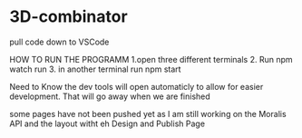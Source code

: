 # 3D-combinator

pull code down to VSCode 

HOW TO RUN THE PROGRAMM
1.open three different terminals 
2. Run npm watch run 
3. in another terminal run npm start 



Need to Know 
the dev tools will open automaticly to allow for easier development. That will go away when we are finished 

some pages have not been pushed yet as I am still working on the Moralis API and the layout witht eh Design and Publish Page 
